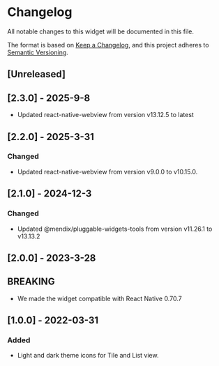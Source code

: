 # Changelog

All notable changes to this widget will be documented in this file.

The format is based on [Keep a Changelog](https://keepachangelog.com/en/1.0.0/), and this project adheres to [Semantic Versioning](https://semver.org/spec/v2.0.0.html).

## [Unreleased]

## [2.3.0] - 2025-9-8

-   Updated react-native-webview from version v13.12.5 to latest

## [2.2.0] - 2025-3-31

### Changed

-   Updated react-native-webview from version v9.0.0 to v10.15.0.

## [2.1.0] - 2024-12-3

### Changed

-   Updated @mendix/pluggable-widgets-tools from version v11.26.1 to v13.13.2

## [2.0.0] - 2023-3-28

## BREAKING

-   We made the widget compatible with React Native 0.70.7

## [1.0.0] - 2022-03-31

### Added

-   Light and dark theme icons for Tile and List view.
